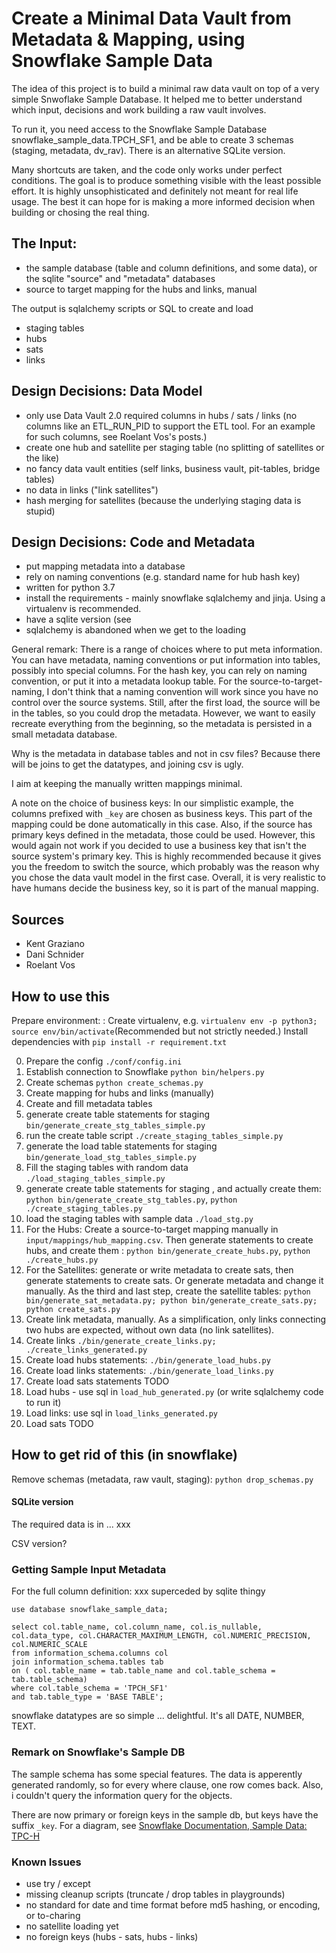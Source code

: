 # Create a Minimal Data Vault from Metadata & Mapping, using Snowflake Sample Data 

The idea of this project is to build a minimal raw data vault on top of a very simple Snwoflake Sample Database. It helped me to better understand which input, decisions and work building a raw vault involves. 

To run it, you need access to the Snowflake Sample Database snowflake_sample_data.TPCH_SF1, and be able to create 3 schemas (staging, metadata, dv_rav). There is an alternative SQLite version.

Many shortcuts are taken, and the code only works under perfect conditions. The goal is to produce something visible with the least possible effort. It is highly unsophisticated and definitely not meant for real life usage. The best it can hope for is making a more informed decision when building or chosing the real thing. 

## The Input:

* the sample database (table and column definitions, and some data), or the sqlite "source" and "metadata" databases
* source to target mapping for the hubs and links, manual

The output is sqlalchemy scripts or SQL to create and load

* staging tables
* hubs
* sats
* links

## Design Decisions: Data Model

* only use Data Vault 2.0 required columns in hubs / sats / links (no columns like an ETL_RUN_PID to support the ETL tool. For an example for such columns, see Roelant Vos's posts.)
* create one hub and satellite per staging table (no splitting of satellites or the like)
* no fancy data vault entities (self links, business vault, pit-tables, bridge tables)
* no data in links ("link satellites")
* hash merging for satellites (because the underlying staging data is stupid)

## Design Decisions: Code and Metadata

* put mapping metadata into a database
* rely on naming conventions (e.g. standard name for hub hash key)
* written for python 3.7
* install the requirements - mainly snowflake sqlalchemy and jinja. Using a virtualenv is recommended.
* have a sqlite version (see 
* sqlalchemy is abandoned when we get to the loading

General remark: There is a range of choices where to put meta information. You can have metadata, naming conventions or put information into tables, possibly into special columns. For the hash key, you can rely on naming convention, or put it into a metadata lookup table. For the source-to-target-naming, I don't think that a naming convention will work since you have no control over the source systems. Still, after the first load, the source will be in the tables, so you could drop the metadata. However, we want to easily recreate everything from the beginning, so the metadata is persisted in a small metadata database.

Why is the metadata in database tables and not in csv files? Because there will be joins to get the datatypes, and joining csv is ugly.

I aim at keeping the manually written mappings minimal. 

A note on the choice of business keys: In our simplistic example, the columns prefixed with `_key` are chosen as business keys. This part of the mapping could be done automatically in this case. Also, if the source has primary keys defined in the metadata, those could be used. However, this would again not work if you decided to use a business key that isn't the source system's primary key. This is highly recommended because it gives you the freedom to switch the source, which probably was the reason why you chose the data vault model in the first case. Overall, it is very realistic to have humans decide the business key, so it is part of the manual mapping.

## Sources

* Kent Graziano
* Dani Schnider
* Roelant Vos

## How to use this

Prepare environment: : Create virtualenv, e.g. `virtualenv env -p python3; source env/bin/activate`(Recommended but not strictly needed.) Install dependencies with `pip install -r requirement.txt`

0. Prepare the config `./conf/config.ini`
1. Establish connection to Snowflake `python bin/helpers.py`
2. Create schemas `python create_schemas.py`
3. Create mapping for hubs and links (manually)
4. Create and fill metadata tables
3. generate create table statements for staging `bin/generate_create_stg_tables_simple.py`
4. run the create table script `./create_staging_tables_simple.py`
5. generate the load table statements for staging `bin/generate_load_stg_tables_simple.py`
6. Fill the staging tables with random data `./load_staging_tables_simple.py`
3. generate create table statements for staging , and actually create them: `python bin/generate_create_stg_tables.py`,  `python ./create_staging_tables.py`
5. load the staging tables with sample data `./load_stg.py`
8. For the Hubs: Create a source-to-target mapping manually in `input/mappings/hub_mapping.csv`. Then generate statements to create hubs, and create them : `python bin/generate_create_hubs.py`, `python ./create_hubs.py`
8. For the Satellites: generate or write metadata to create sats, then generate statements to create sats. Or generate metadata and change it manually. As the third and last step, create the satellite tables: `python bin/generate_sat_metadata.py; python bin/generate_create_sats.py; python create_sats.py` 
9. Create link metadata, manually. As a simplification, only links connecting two hubs are expected, without own data (no link satellites).
9. Create links `./bin/generate_create_links.py; ./create_links_generated.py` 
10. Create load hubs statements: `./bin/generate_load_hubs.py`
11. Create load links statements: `./bin/generate_load_links.py`
12. Create load sats statements TODO
13. Load hubs - use sql in `load_hub_generated.py` (or write sqlalchemy code to run it)
14. Load links: use sql in `load_links_generated.py`
15. Load sats TODO

## How to get rid of this (in snowflake)

Remove schemas (metadata, raw vault, staging): `python drop_schemas.py`

#### SQLite version

The required data is in ... xxx

CSV version?

### Getting Sample Input Metadata

For the full column definition:
xxx superceded by sqlite thingy
```
use database snowflake_sample_data;

select col.table_name, col.column_name, col.is_nullable, col.data_type, col.CHARACTER_MAXIMUM_LENGTH, col.NUMERIC_PRECISION, col.NUMERIC_SCALE
from information_schema.columns col 
join information_schema.tables tab
on ( col.table_name = tab.table_name and col.table_schema = tab.table_schema)
where col.table_schema = 'TPCH_SF1'
and tab.table_type = 'BASE TABLE';
```
snowflake datatypes are so simple ... delightful. It's all DATE, NUMBER, TEXT.

### Remark on Snowflake's Sample DB

The sample schema has some special features. The data is apperently generated randomly, so for every where clause, one row comes back. Also, i couldn't query the information query for the objects.

There are now primary or foreign keys in the sample db, but keys have the suffix `_key`. For a diagram, see [Snowflake Documentation, Sample Data: TPC-H](https://docs.snowflake.net/manuals/user-guide/sample-data-tpch.html)


### Known Issues

* use try / except 
* missing cleanup scripts (truncate / drop tables in playgrounds)
* no standard for date and time format before md5 hashing, or encoding, or to-charing
* no satellite loading yet
* no foreign keys (hubs - sats, hubs - links)
